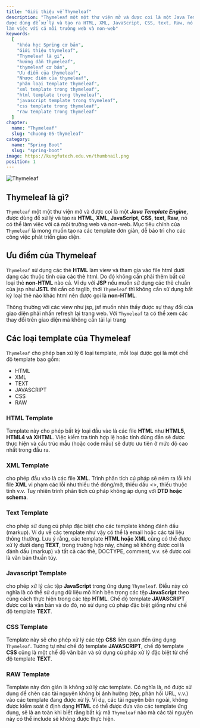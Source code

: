 ```yaml
---
title: "Giới thiệu về Thymeleaf"
description: "Thymeleaf một một thư viện mở và được coi là một Java Template Engine,
được dùng để xử lý và tạo ra HTML, XML, JavaScript, CSS, text, Raw, nó có thể
làm việc với cả môi trường web và non-web"
keywords:
  [
    "khóa học Spring cơ bản",
    "Giới thiệu thymeleaf",
    "Thymeleaf là gì",
    "hướng dẫn thymeleaf",
    "thymeleaf cơ bản",
    "Ưu điểm của thymeleaf",
    "Nhược điểm của thymeleaf",
    "phân loại template thymeleaf",
    "xml template trong thymeleaf",
    "html template trong thymeleaf",
    "javascript template trong thymeleaf",
    "css template trong thymeleaf",
    "raw template trong thymeleaf"
  ]
chapter:
  name: "Thymeleaf"
  slug: "chuong-05-thymeleaf"
category:
  name: "Spring Boot"
  slug: "spring-boot"
image: https://kungfutech.edu.vn/thumbnail.png
position: 1
---
```


![Thymeleaf](https://github.com/techmely/hoc-lap-trinh/blob/spring-boots/spring-boot/images/thymeleaf.png)

## Thymeleaf là gì?

`Thymeleaf` một một thư viện mở và được coi là một **_Java Template Engine_**,
được dùng để xử lý và tạo ra **HTML**, **XML**, **JavaScript**, **CSS**, **text**, **Raw**, nó có thể
làm việc với cả môi trường web và non-web.
Mục tiêu chính của `Thymeleaf` là mong muốn tạo ra các template đơn giản,
dễ bảo trì cho các công việc phát triển giao diện.

## Ưu điểm của Thymeleaf

`Thymeleaf` sử dụng các thẻ **HTML** làm view và tham gia vào file html dưới
dạng các thuộc tính của các thẻ html. Do đó không cần phải thêm bất cứ loại thẻ
**non-HTML** nào cả. Ví dụ với **JSP** nếu muốn sử dụng các thẻ chuẩn của jsp như **JSTL**
thì cần có taglib, thới `Thymeleaf` thì không cần sử dụng bất kỳ loại thẻ nào
khác html nên được gọi là **non-HTML**.

Thông thường với các view như jsp, jsf muốn nhìn thấy được sự thay đổi
của giao diện phải nhấn refresh lại trang web. Với `Thymeleaf` ta có thể xem các
thay đổi trên giao diện mà không cần tải lại trang

## Các loại template của Thymeleaf

`Thymeleaf` cho phép bạn xử lý 6 loại template, mỗi loại được gọi là một
chế độ template bao gồm:

- HTML
- XML
- TEXT
- JAVASCRIPT
- CSS
- RAW

### HTML Template

Template này cho phép bất kỳ loại đầu vào là các file **HTML** như
**HTML5, HTML4 và XHTML**. Việc kiểm tra tính hợp lệ hoặc tính đúng đắn sẽ được
thực hiện và cấu trúc mẫu (hoặc code mẫu) sẽ được ưu tiên ở mức độ cao nhất
trong đầu ra.

### XML Template

cho phép đầu vào là các file **XML**. Trình phân tích cú
pháp sẽ ném ra lỗi khi file **XML** vi phạm các lỗi như thiếu thẻ đóng/mở, thiếu
dấu <>, thiếu thuộc tính v.v. Tuy nhiên trình phân tích cú pháp không áp
dụng với **DTD hoặc schema**.

### Text Template

cho phép sử dụng cú pháp đặc biệt cho các template
không đánh dấu (markup). Ví dụ về các template như vậy có thể là email hoặc các
tài liệu thông thường.
Lưu ý rằng, các template **HTML hoặc XML** cũng có thể được xử lý dưới dạng
**TEXT**, trong trường hợp này, chúng sẽ không được coi là đánh dấu (markup) và tất
cả các thẻ, DOCTYPE, comment, v.v. sẽ được coi là văn bản thuần túy.

### Javascript Template

cho phép xử lý các tệp **JavaScript** trong ứng dụng
`Thymeleaf`. Điều này có nghĩa là có thể sử dụng dữ liệu mô hình bên trong các
tệp **JavaScript** theo cùng cách thực hiện trong các tệp **HTML**. Chế độ template
**JAVASCRIPT** được coi là văn bản và do đó, nó sử dụng cú pháp đặc biệt giống như
chế độ template **TEXT**.

### CSS Template

Template này sẽ cho phép xử lý các tệp **CSS** liên quan đến ứng dụng
`Thymeleaf`. Tương tự như chế độ template **JAVASCRIPT**, chế độ template **CSS** cũng là
một chế độ văn bản và sử dụng cú pháp xử lý đặc biệt từ chế độ template **TEXT**.

### RAW Template

Template này đơn giản là không xử lý các template. Có nghĩa là, nó được sử dụng để
chèn các tài nguyên không bị ảnh hưởng (tệp, phản hồi URL, v.v.) vào các
template đang được xử lý.
Ví dụ, các tài nguyên bên ngoài, không được kiểm soát
ở định dạng **HTML** có thể được đưa vào các template ứng dụng, sẽ là an toàn khi
biết rằng bất kỳ mã `Thymeleaf` nào mà các tài nguyên này có thể include sẽ không
được thực hiện.
